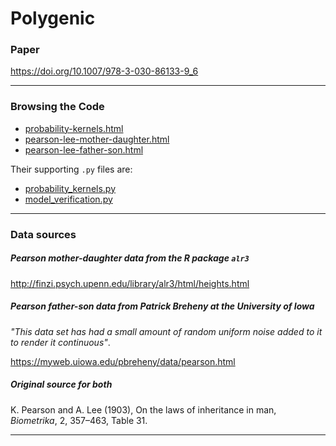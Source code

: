 # Polygenic

### Paper

https://doi.org/10.1007/978-3-030-86133-9_6

---

### Browsing the Code


* [probability-kernels.html](https://jessebmurray.github.io/polygenic/probability-kernels.html)
* [pearson-lee-mother-daughter.html](https://jessebmurray.github.io/polygenic/pearson-lee-mother-daughter.html)
* [pearson-lee-father-son.html](https://jessebmurray.github.io/polygenic/pearson-lee-father-son.html)

Their supporting `.py` files are:

* [probability_kernels.py](probability_kernels.py)
* [model_verification.py](model_verification.py)

---

### Data sources

##### Pearson mother-daughter data from the R package `alr3`

http://finzi.psych.upenn.edu/library/alr3/html/heights.html

##### Pearson father-son data from Patrick Breheny at the University of Iowa

*"This data set has had a small amount of random uniform noise added to it to render it continuous"*.

https://myweb.uiowa.edu/pbreheny/data/pearson.html

##### Original source for both

K. Pearson and A. Lee (1903), On the laws of inheritance in man, *Biometrika*, 2, 357–463, Table 31.

---

